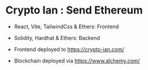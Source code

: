 # Crypto Ian : Send Ethereum

 
- React, Vite, TailwindCss & Ethers: Frontend
- Solidity, Hardhat & Ethers: Backend

- Frontend deployed to https://crypto-ian.com/
- Blockchain deployed via https://www.alchemy.com/
